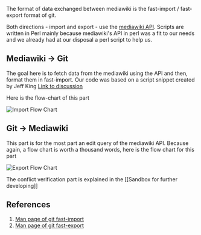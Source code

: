 The format of data exchanged between mediawiki is the fast-import / fast-export format of git.

Both directions - import and export - use the [mediawiki API](http://www.mediawiki.org/wiki/API:Main_page). 
Scripts are written in Perl mainly because mediawiki's API in perl was a fit to our needs and we already had at our disposal a perl script to help us.

## Mediawiki -> Git

The goal here is to fetch data from the mediawiki using the API and then, format them in fast-import. Our code was based on a script snippet created by Jeff King [Link to discussion](http://article.gmane.org/gmane.comp.version-control.git/167560)

Here is the flow-chart of this part 

![Import Flow Chart](http://nikaesj.free.fr/git_mediawiki/import.jpg)

## Git -> Mediawiki

This part is for the most part an edit query of the mediawiki API. Because again, a flow chart is worth a thousand words, here is the flow chart for this part

![Export Flow Chart](http://nikaesj.free.fr/git_mediawiki/export.jpg)

The conflict verification part is explained in the [[Sandbox for further developing]]

## References

1. [Man page of git fast-import](http://www.kernel.org/pub/software/scm/git/docs/git-fast-import.html)
2. [Man page of git fast-export](http://www.kernel.org/pub/software/scm/git/docs/git-fast-export.html)
